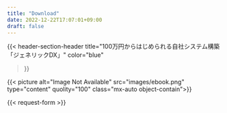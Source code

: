 ```yaml
---
title: "Download"
date: 2022-12-22T17:07:01+09:00
draft: false
---
```


<section class="py-10 lg:py-20 bg-[url('../img/patterA.png')] bg-cover" id="download">

<div class="px-2 flex flex-col md:flex-row gap-x-32 md:gap-x-16 lg:w-11/12 max-w-[1280px] mx-auto">

<div class="px-2 lg:px-0 lg:w-3/5 mx-auto relative z-50">

{{< header-section-header 
    title="100万円からはじめられる自社システム構築「ジェネリックDX」"
    color="blue"
>}}

<div>
{{< picture alt="Image Not Available" src="images/ebook.png" type="content" quolity="100" class="mx-auto object-contain">}}
</div>

</div>


<div class="px-2 lg:px-0 lg:w-3/4 mx-auto relative z-50">

{{< request-form >}}

</div>

</div>

</section>

